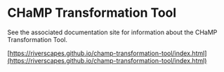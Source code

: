 # CHaMP Transformation Tool

See the associated documentation site for information about the CHaMP Transformation Tool.

[https://riverscapes.github.io/champ-transformation-tool/index.html](https://riverscapes.github.io/champ-transformation-tool/index.html)